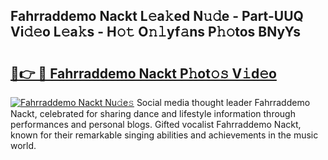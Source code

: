 ## Fahrraddemo Nackt L𝚎a𝚔ed N𝚞𝚍e - Part-UUQ Vi𝚍𝚎o L𝚎a𝚔s - H𝚘𝚝 O𝚗𝚕yf𝚊ns P𝚑𝚘tos BNyYs

# <h2><a href="http://kfa2cgx.oniu.top/?m=Fahrraddemo+Nackt">🔗👉 🔴 Fahrraddemo Nackt P𝚑ot𝚘𝚜 V𝚒d𝚎o</a></h2>

[![Fahrraddemo Nackt Nu𝚍e𝚜](https://i.imgur.com/0qMVB7G.gif)](http://kfa2cgx.oniu.top/?m=Fahrraddemo+Nackt)
Social media thought leader Fahrraddemo Nackt, celebrated for sharing dance and lifestyle information through performances and personal blogs. Gifted vocalist Fahrraddemo Nackt, known for their remarkable singing abilities and achievements in the music world.  
